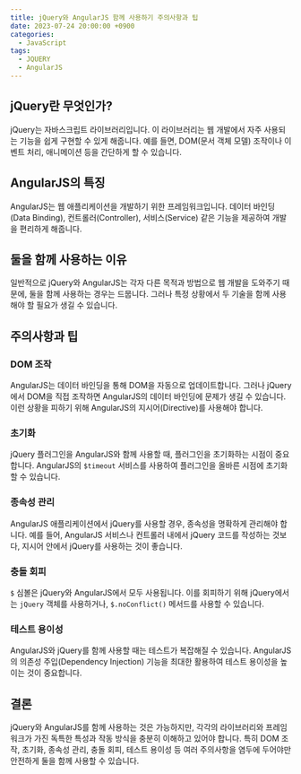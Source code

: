 ```yaml
---
title: jQuery와 AngularJS 함께 사용하기 주의사항과 팁
date: 2023-07-24 20:00:00 +0900
categories:
  - JavaScript
tags:
  - JQUERY
  - AngularJS
---
```


## jQuery란 무엇인가?

jQuery는 자바스크립트 라이브러리입니다. 이 라이브러리는 웹 개발에서 자주 사용되는 기능을 쉽게 구현할 수 있게 해줍니다. 예를 들면, DOM(문서 객체 모델) 조작이나 이벤트 처리, 애니메이션 등을 간단하게 할 수 있습니다.

## AngularJS의 특징

AngularJS는 웹 애플리케이션을 개발하기 위한 프레임워크입니다. 데이터 바인딩(Data Binding), 컨트롤러(Controller), 서비스(Service) 같은 기능을 제공하여 개발을 편리하게 해줍니다.

## 둘을 함께 사용하는 이유

일반적으로 jQuery와 AngularJS는 각자 다른 목적과 방법으로 웹 개발을 도와주기 때문에, 둘을 함께 사용하는 경우는 드뭅니다. 그러나 특정 상황에서 두 기술을 함께 사용해야 할 필요가 생길 수 있습니다.

## 주의사항과 팁

### DOM 조작
AngularJS는 데이터 바인딩을 통해 DOM을 자동으로 업데이트합니다. 그러나 jQuery에서 DOM을 직접 조작하면 AngularJS의 데이터 바인딩에 문제가 생길 수 있습니다. 이런 상황을 피하기 위해 AngularJS의 지시어(Directive)를 사용해야 합니다.

### 초기화
jQuery 플러그인을 AngularJS와 함께 사용할 때, 플러그인을 초기화하는 시점이 중요합니다. AngularJS의 `$timeout` 서비스를 사용하여 플러그인을 올바른 시점에 초기화할 수 있습니다.

### 종속성 관리
AngularJS 애플리케이션에서 jQuery를 사용할 경우, 종속성을 명확하게 관리해야 합니다. 예를 들어, AngularJS 서비스나 컨트롤러 내에서 jQuery 코드를 작성하는 것보다, 지시어 안에서 jQuery를 사용하는 것이 좋습니다.

### 충돌 회피
`$` 심볼은 jQuery와 AngularJS에서 모두 사용됩니다. 이를 회피하기 위해 jQuery에서는 `jQuery` 객체를 사용하거나, `$.noConflict()` 메서드를 사용할 수 있습니다.

### 테스트 용이성
AngularJS와 jQuery를 함께 사용할 때는 테스트가 복잡해질 수 있습니다. AngularJS의 의존성 주입(Dependency Injection) 기능을 최대한 활용하여 테스트 용이성을 높이는 것이 중요합니다.

## 결론

jQuery와 AngularJS를 함께 사용하는 것은 가능하지만, 각각의 라이브러리와 프레임워크가 가진 독특한 특성과 작동 방식을 충분히 이해하고 있어야 합니다. 특히 DOM 조작, 초기화, 종속성 관리, 충돌 회피, 테스트 용이성 등 여러 주의사항을 염두에 두어야만 안전하게 둘을 함께 사용할 수 있습니다.